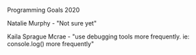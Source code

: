 Programming Goals 2020

Natalie Murphy - "Not sure yet"

Kaila Sprague Mcrae - "use debugging tools more frequently. ie: console.log() more frequently"